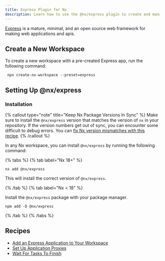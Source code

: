 ```yaml
---
title: Express Plugin for Nx
description: Learn how to use the @nx/express plugin to create and manage Express applications in your Nx workspace, including setup and common recipes.
---
```


[Express](https://expressjs.com/) is a mature, minimal, and an open source web framework for making web applications and
apis.

## Create a New Workspace

To create a new workspace with a pre-created Express app, run the following command:

```shell
 npx create-nx-workspace --preset=express
```

## Setting Up @nx/express

### Installation

{% callout type="note" title="Keep Nx Package Versions In Sync" %}
Make sure to install the `@nx/express` version that matches the version of `nx` in your repository. If the version numbers get out of sync, you can encounter some difficult to debug errors. You can [fix Nx version mismatches with this recipe](/recipes/tips-n-tricks/keep-nx-versions-in-sync).
{% /callout %}

In any Nx workspace, you can install `@nx/express` by running the following command:

{% tabs %}
{% tab label="Nx 18+" %}

```shell {% skipRescope=true %}
nx add @nx/express
```

This will install the correct version of `@nx/express`.

{% /tab %}
{% tab label="Nx < 18" %}

Install the `@nx/express` package with your package manager.

```shell
npm add -D @nx/express
```

{% /tab %}
{% /tabs %}

## Recipes

- [Add an Express Application to Your Workspace](/showcase/example-repos/add-express)
- [Set Up Application Proxies](/recipes/node/application-proxies)
- [Wait For Tasks To Finish](/recipes/node/wait-for-tasks)
